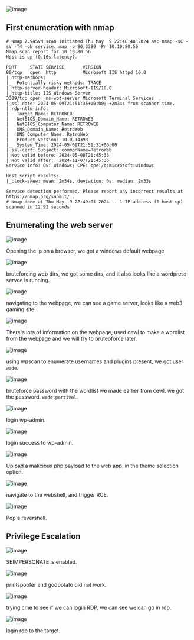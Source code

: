 ![image](https://github.com/n16hth4wk07/n16hth4wk07.github.io/assets/87468669/66690e96-ad4c-452b-b759-1ec6e71b9cad)

## First enumeration with nmap 

```shell
# Nmap 7.94SVN scan initiated Thu May  9 22:48:48 2024 as: nmap -sC -sV -T4 -oN service.nmap -p 80,3389 -Pn 10.10.80.56
Nmap scan report for 10.10.80.56
Host is up (0.16s latency).

PORT     STATE SERVICE       VERSION
80/tcp   open  http          Microsoft IIS httpd 10.0
| http-methods: 
|_  Potentially risky methods: TRACE
|_http-server-header: Microsoft-IIS/10.0
|_http-title: IIS Windows Server
3389/tcp open  ms-wbt-server Microsoft Terminal Services
|_ssl-date: 2024-05-09T21:51:35+00:00; +2m34s from scanner time.
| rdp-ntlm-info: 
|   Target_Name: RETROWEB
|   NetBIOS_Domain_Name: RETROWEB
|   NetBIOS_Computer_Name: RETROWEB
|   DNS_Domain_Name: RetroWeb
|   DNS_Computer_Name: RetroWeb
|   Product_Version: 10.0.14393
|_  System_Time: 2024-05-09T21:51:31+00:00
| ssl-cert: Subject: commonName=RetroWeb
| Not valid before: 2024-05-08T21:45:36
|_Not valid after:  2024-11-07T21:45:36
Service Info: OS: Windows; CPE: cpe:/o:microsoft:windows

Host script results:
|_clock-skew: mean: 2m34s, deviation: 0s, median: 2m33s

Service detection performed. Please report any incorrect results at https://nmap.org/submit/ .
# Nmap done at Thu May  9 22:49:01 2024 -- 1 IP address (1 host up) scanned in 12.92 seconds
```


## Enumerating the web server 

![image](https://github.com/n16hth4wk07/n16hth4wk07.github.io/assets/87468669/92f24fc2-40c9-45e2-9deb-abe1d5481d14)

Opening the ip on a browser, we got a windows default webpage

![image](https://github.com/n16hth4wk07/n16hth4wk07.github.io/assets/87468669/17bc7612-1aab-45bd-ae22-9c9b28f4274f)

bruteforcing web dirs, we got some dirs, and it also looks like a wordpress servce is running. 

![image](https://github.com/n16hth4wk07/n16hth4wk07.github.io/assets/87468669/3a70e114-1030-4dc6-a6ca-c9034ad957a8)

navigating to the webpage, we can see a game server, looks like a web3 gaming site. 

![image](https://github.com/n16hth4wk07/n16hth4wk07.github.io/assets/87468669/1ac439cd-3275-4438-8b4a-52d9a2553a21)

There's lots of information on the webpage, used cewl to make a wordlist from the webpage and we will try to bruteoforce later. 

![image](https://github.com/n16hth4wk07/n16hth4wk07.github.io/assets/87468669/57cac1be-9a11-4e5f-9739-d256bb87c7f8)

using wpscan to enumerate usernames and plugins present, we got user `wade`.

![image](https://github.com/n16hth4wk07/n16hth4wk07.github.io/assets/87468669/bd963e93-b222-43bf-81e4-a0e3463c3ee2)

bruteforce password with the wordlist we made earlier from cewl. we got the password. `wade:parzival`.

![image](https://github.com/n16hth4wk07/n16hth4wk07.github.io/assets/87468669/6e78d833-3376-4291-98b2-b47d1a4d904b)

login wp-admin. 

![image](https://github.com/n16hth4wk07/n16hth4wk07.github.io/assets/87468669/6499e052-dff0-4d16-b797-c1711f752a2b)

login success to wp-admin. 

![image](https://github.com/n16hth4wk07/n16hth4wk07.github.io/assets/87468669/91313f81-f99d-4f93-9042-3e082132345e)

Upload a malicious php payload to the web app. in the theme selection option. 

![image](https://github.com/n16hth4wk07/n16hth4wk07.github.io/assets/87468669/ba8f6eac-b331-4e44-8960-fd061e7c229c)

navigate to the webshell, and trigger RCE. 

![image](https://github.com/n16hth4wk07/n16hth4wk07.github.io/assets/87468669/1492de65-4a4e-4c95-99db-e921b0a8567a)

Pop a revershell. 


## Privilege Escalation 

![image](https://github.com/n16hth4wk07/n16hth4wk07.github.io/assets/87468669/8903e1d8-2bae-4904-8e92-9a1b3eae1447)

SEIMPERSONATE is enabled. 

![image](https://github.com/n16hth4wk07/n16hth4wk07.github.io/assets/87468669/baae001b-4e4c-412c-8704-b295de572dee)

printspoofer and godpotato did not work. 

![image](https://github.com/n16hth4wk07/n16hth4wk07.github.io/assets/87468669/0e903599-52ca-40ba-8102-3b8ed5a1277a)

trying cme to see if we can login RDP, we can see we can go in rdp. 

![image](https://github.com/n16hth4wk07/n16hth4wk07.github.io/assets/87468669/78e02863-8f33-4a1a-bd16-49b2cb5520e8)

login rdp to the target. 


